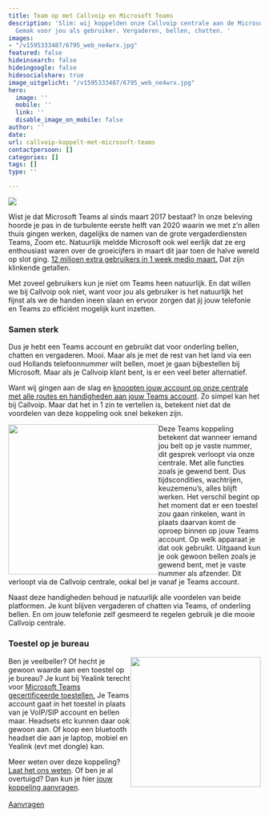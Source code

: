 ```yaml
---
title: Team op met Callvoip en Microsoft Teams
description: 'Slim: wij koppelden onze Callvoip centrale aan de Microsoft Teams diensten.
  Gemak voor jou als gebruiker. Vergaderen, bellen, chatten. '
images:
- "/v1595333487/6795_web_ne4wrx.jpg"
featured: false
hideinsearch: false
hideingoogle: false
hidesocialshare: true
image_uitgelicht: "/v1595333487/6795_web_ne4wrx.jpg"
hero:
  image: ''
  mobile: ''
  link: ''
  disable_image_on_mobile: false
author: ''
date: 
url: callvoip-koppelt-met-microsoft-teams
contactpersoon: []
categories: []
tags: []
type: ''

---
```

![](https://res.cloudinary.com/callvoip/image/upload/v1595333487/6795_web_ne4wrx.jpg)

Wist je dat Microsoft Teams al sinds maart 2017 bestaat? In onze beleving hoorde je pas in de turbulente eerste helft van 2020 waarin we met z’n allen thuis gingen werken, dagelijks de namen van de grote vergaderdiensten Teams, Zoom etc. Natuurlijk meldde Microsoft ook wel eerlijk dat ze erg enthousiast waren over de groeicijfers in maart dit jaar toen de halve wereld op slot ging. <a href="https://www.techzine.nl/nieuws/collaboration/438925/microsoft-teams-krijgt-miljoenen-extra-gebruikers-door-coronavirus" target="_blank">12 miljoen extra gebruikers in 1 week medio maart.</a> Dat zijn klinkende getallen.

Met zoveel gebruikers kun je niet om Teams heen natuurlijk. En dat willen we bij Callvoip ook niet, want voor jou als gebruiker is het natuurlijk het fijnst als we de handen ineen slaan en ervoor zorgen dat jij jouw telefonie en Teams zo efficiënt mogelijk kunt inzetten.

### Samen sterk

Dus je hebt een Teams account en gebruikt dat voor onderling bellen, chatten en vergaderen. Mooi. Maar als je met de rest van het land via een oud Hollands telefoonnummer wilt bellen, moet je gaan bijbestellen bij Microsoft. Maar als je Callvoip klant bent, is er een veel beter alternatief.

Want wij gingen aan de slag en <a href="https://www.callvoip.nl/telefonie/functionaliteiten/teams/" target="_blank">knoopten jouw account op onze centrale met alle routes en handigheden aan jouw Teams account</a>. Zo simpel kan het bij Callvoip. Maar dat het in 1 zin te vertellen is, betekent niet dat de voordelen van deze koppeling ook snel bekeken zijn.

<img src="https://res.cloudinary.com/callvoip/image/upload/v1595336983/teams_callvoip_ubawvh.png" style="float:left" width="300" length="260">Deze Teams koppeling betekent dat wanneer iemand jou belt op je vaste nummer, dit gesprek verloopt via onze centrale. Met alle functies zoals je gewend bent. Dus tijdscondities, wachtrijen, keuzemenu’s, alles blijft werken. Het verschil begint op het moment dat er een toestel zou gaan rinkelen, want in plaats daarvan komt de oproep binnen op jouw Teams account. Op welk apparaat je dat ook gebruikt. Uitgaand kun je ook gewoon bellen zoals je gewend bent, met je vaste nummer als afzender. Dit verloopt via de Callvoip centrale, ookal bel je vanaf je Teams account.

Naast deze handigheden behoud je natuurlijk alle voordelen van beide platformen. Je kunt blijven vergaderen of chatten via Teams, of onderling bellen. En om jouw telefonie zelf gesmeerd te regelen gebruik je die mooie Callvoip centrale.

### Toestel op je bureau

<img src="https://res.cloudinary.com/callvoip/image/upload/v1595331854/yealink-t55a-voip-phone-ms-teams_lhj4px.png" style="float:right" width="260" length="150">Ben je veelbeller? Of hecht je gewoon waarde aan een toestel op je bureau? Je kunt bij Yealink terecht voor <a href="https://callvoip.shop/zoeken?controller=search&orderby=position&orderway=desc&search_query=teams" target="_blank">Microsoft Teams gecertificeerde toestellen.</a> Je Teams account gaat in het toestel in plaats van je VoIP/SIP account en bellen maar. Headsets etc kunnen daar ook gewoon aan. Of koop een bluetooth headset die aan je laptop, mobiel en Yealink (evt met dongle) kan.

Meer weten over deze koppeling? [Laat het ons weten](https://www.callvoip.nl/contact/). Of ben je al overtuigd? Dan kun je hier [jouw koppeling aanvragen](https://www.callvoip.nl/aanvragen/ms-teams/).
<br><br><a href="https://www.callvoip.nl/aanvragen/ms-teams/" class="button">Aanvragen</a>
